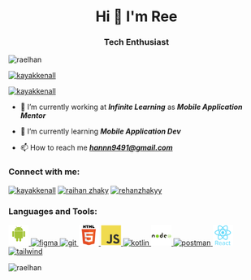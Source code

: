 <h1 align="center">Hi 👋 I'm Ree</h1>
<h3 align="center">Tech Enthusiast</h3>

<p align="left"> <img src="https://komarev.com/ghpvc/?username=raelhan&label=Profile%20views&color=0e75b6&style=flat" alt="raelhan" /> </p>

<p align="left"> <a href="https://twitter.com/kayakkenall" target="blank"><img src="https://img.shields.io/twitter/follow/kayakkenall?logo=twitter&style=for-the-badge" alt="kayakkenall" /></a> </p>
<p align="left"> <a href="https://linkedin.com/in/raihanzhaky" target="blank"><img src="https://img.shields.io/linkedin/follow/raihanzhaky?logo=linkedin&style=for-the-badge" alt="kayakkenall" /></a> </p>

- 🔭 I’m currently working at ***Infinite Learning*** as ***Mobile Application Mentor***

- 🌱 I’m currently learning ***Mobile Application Dev***

- 📫 How to reach me ***hannn9491@gmail.com***

<h3 align="left">Connect with me:</h3>
<p align="left">
<a href="https://twitter.com/kayakkenall" target="blank"><img align="center" src="https://raw.githubusercontent.com/rahuldkjain/github-profile-readme-generator/master/src/images/icons/Social/twitter.svg" alt="kayakkenall" height="30" width="40" /></a>
<a href="https://linkedin.com/in/raihanzhaky" target="blank"><img align="center" src="https://raw.githubusercontent.com/rahuldkjain/github-profile-readme-generator/master/src/images/icons/Social/linked-in-alt.svg" alt="raihan zhaky" height="30" width="40" /></a>
<a href="https://instagram.com/rehanzhakyy" target="blank"><img align="center" src="https://raw.githubusercontent.com/rahuldkjain/github-profile-readme-generator/master/src/images/icons/Social/instagram.svg" alt="rehanzhakyy" height="30" width="40" /></a>
</p>

<h3 align="left">Languages and Tools:</h3>
<p align="left"> <a href="https://developer.android.com" target="_blank" rel="noreferrer"> <img src="https://raw.githubusercontent.com/devicons/devicon/master/icons/android/android-original-wordmark.svg" alt="android" width="40" height="40"/> </a> <a href="https://getbootstrap.com" target="_blank" rel="noreferrer"> </a> <a href="https://www.figma.com/" target="_blank" rel="noreferrer"> <img src="https://www.vectorlogo.zone/logos/figma/figma-icon.svg" alt="figma" width="40" height="40"/> </a> <a href="https://git-scm.com/" target="_blank" rel="noreferrer"> <img src="https://www.vectorlogo.zone/logos/git-scm/git-scm-icon.svg" alt="git" width="40" height="40"/> </a> <a href="https://www.w3.org/html/" target="_blank" rel="noreferrer"> <img src="https://raw.githubusercontent.com/devicons/devicon/master/icons/html5/html5-original-wordmark.svg" alt="html5" width="40" height="40"/> </a> <a href="https://developer.mozilla.org/en-US/docs/Web/JavaScript" target="_blank" rel="noreferrer"> <img src="https://raw.githubusercontent.com/devicons/devicon/master/icons/javascript/javascript-original.svg" alt="javascript" width="40" height="40"/> </a> <a href="https://kotlinlang.org" target="_blank" rel="noreferrer"> <img src="https://www.vectorlogo.zone/logos/kotlinlang/kotlinlang-icon.svg" alt="kotlin" width="40" height="40"/> </a> <a href="https://nodejs.org" target="_blank" rel="noreferrer"> <img src="https://raw.githubusercontent.com/devicons/devicon/master/icons/nodejs/nodejs-original-wordmark.svg" alt="nodejs" width="40" height="40"/> </a> <a href="https://postman.com" target="_blank" rel="noreferrer"> <img src="https://www.vectorlogo.zone/logos/getpostman/getpostman-icon.svg" alt="postman" width="40" height="40"/> </a> <a href="https://reactjs.org/" target="_blank" rel="noreferrer"> <img src="https://raw.githubusercontent.com/devicons/devicon/master/icons/react/react-original-wordmark.svg" alt="react" width="40" height="40"/> </a> <a href="https://tailwindcss.com/" target="_blank" rel="noreferrer"> <img src="https://www.vectorlogo.zone/logos/tailwindcss/tailwindcss-icon.svg" alt="tailwind" width="40" height="40"/> </a> </p>

<p><img align="center" src="https://github-readme-stats.vercel.app/api/top-langs?username=raelhan&show_icons=true&locale=en&layout=compact" alt="raelhan" /></p>

